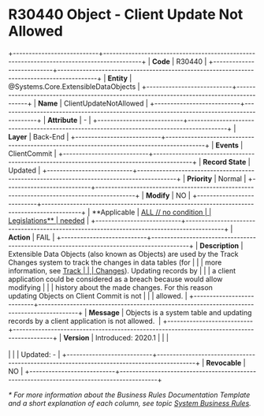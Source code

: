 ﻿---
erp.type: business-rule
erp.entity: Systems.Core.ExtensibleDataObjects
---

# R30440 Object - Client Update Not Allowed
+---------------------------+------------------------------------------------------------------------------------------+
| **Code**                  | R30440                                                                                   |
+---------------------------+------------------------------------------------------------------------------------------+
| **Entity**                | @Systems.Core.ExtensibleDataObjects                                                      |
+---------------------------+------------------------------------------------------------------------------------------+
| **Name**                  | ClientUpdateNotAllowed                                                                   |
+---------------------------+------------------------------------------------------------------------------------------+
| **Attribute**             | \-                                                                                       |
+---------------------------+------------------------------------------------------------------------------------------+
| **Layer**                 | Back-End                                                                                 |
+---------------------------+------------------------------------------------------------------------------------------+
| **Events**                | ClientCommit                                                                             |
+---------------------------+------------------------------------------------------------------------------------------+
| **Record State**          | Updated                                                                                  |
+---------------------------+------------------------------------------------------------------------------------------+
| **Priority**              | Normal                                                                                   |
+---------------------------+------------------------------------------------------------------------------------------+
| **Modify**                | NO                                                                                       |
+---------------------------+------------------------------------------------------------------------------------------+
| **Applicable              | [ALL // no condition                                                                     |
| Legislations**            | needed](xref:applicable-legislations)                                                    |
+---------------------------+------------------------------------------------------------------------------------------+
| **Action**                | FAIL                                                                                     |
+---------------------------+------------------------------------------------------------------------------------------+
| **Description**           | Extensible Data Objects (also  known as Objects) are used by the Track Changes system to track the changes in data tables (for     |
|                           | more information, see [Track                                                             |
|                           | Changes](https://confluence.erp.net/display/techdoc/Track+Changes)). Updating records by |
|                           | a client application could be considered as a breach because would allow modifying       |
|                           | history about the made changes. For this reason updating Objects on Client Commit is not |
|                           | allowed.                                                                                 |
+---------------------------+------------------------------------------------------------------------------------------+
| **Message**               | Objects is a system table and updating records by a client application is not allowed.   |
+---------------------------+------------------------------------------------------------------------------------------+
| **Version**               | Introduced: 2020.1                                                                       |
|                           | <br/><br/>                                                                               |
|                           | Updated: -                                                                               |
+---------------------------+------------------------------------------------------------------------------------------+
| **Revocable**             | NO                                                                                       |
+---------------------------+------------------------------------------------------------------------------------------+

*\* For more information about the Business Rules Documentation Template and a short explanation of each column, see
topic [System Business Rules](../templates/template-description-system-business-rules.md).*

